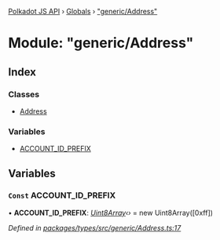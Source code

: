 [Polkadot JS API](../README.md) › [Globals](../globals.md) › ["generic/Address"](_generic_address_.md)

# Module: "generic/Address"

## Index

### Classes

* [Address](../classes/_generic_address_.address.md)

### Variables

* [ACCOUNT_ID_PREFIX](_generic_address_.md#const-account_id_prefix)

## Variables

### `Const` ACCOUNT_ID_PREFIX

• **ACCOUNT_ID_PREFIX**: *[Uint8Array](../classes/_codec_raw_.raw.md#static-uint8array)‹›* = new Uint8Array([0xff])

*Defined in [packages/types/src/generic/Address.ts:17](https://github.com/polkadot-js/api/blob/458b7fa7e4/packages/types/src/generic/Address.ts#L17)*
